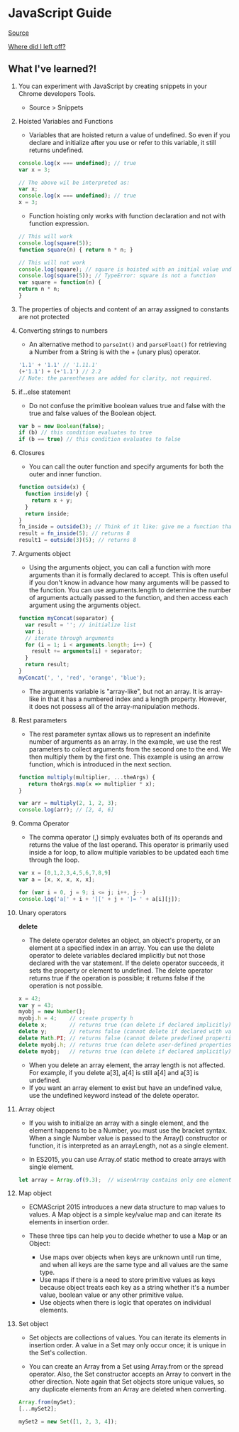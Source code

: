 # JavaScript Guide

[Source](https://developer.mozilla.org/en-US/docs/Web/JavaScript/Guide/Introduction)

[Where did I left off?](https://developer.mozilla.org/en-US/docs/Web/JavaScript/Guide/Working_with_Objects)

## What I've learned?!

1. You can experiment with JavaScript by creating snippets in your Chrome developers Tools.

   * Source > Snippets

1. Hoisted Variables and Functions

   * Variables that are hoisted return a value of undefined. So even if you declare and initialize after you use or refer to this variable, it still returns undefined. 
   
   ```javascript
   console.log(x === undefined); // true
   var x = 3;
   
   // The above wil be interpreted as:
   var x;
   console.log(x === undefined); // true
   x = 3;
   ```
   *  Function hoisting only works with function declaration and not with function expression.
   ```javascript
   // This will work
   console.log(square(5));
   function square(n) { return n * n; }
   
   // This will not work
   console.log(square); // square is hoisted with an initial value undefined.
   console.log(square(5)); // TypeError: square is not a function
   var square = function(n) { 
   return n * n; 
   }
   ```

1. The properties of objects and content of an array assigned to constants are not protected

1. Converting strings to numbers

   * An alternative method to `parseInt()` and `parseFloat()` for retrieving a Number from a String is with the + (unary plus) operator.
   
   ```javascript
   '1.1' + '1.1' // '1.11.1'
   (+'1.1') + (+'1.1') // 2.2   
   // Note: the parentheses are added for clarity, not required.
   ```
1. if...else statement

   * Do not confuse the primitive boolean values true and false with the true and false values of the Boolean object.

   ```javascript
   var b = new Boolean(false);
   if (b) // this condition evaluates to true
   if (b == true) // this condition evaluates to false
   ```
1. Closures

   * You can call the outer function and specify arguments for both the outer and inner function.
  
   ```javascript
   function outside(x) {
     function inside(y) {
       return x + y;
     }
     return inside;
   }
   fn_inside = outside(3); // Think of it like: give me a function that adds 3 to whatever you give it
   result = fn_inside(5); // returns 8
   result1 = outside(3)(5); // returns 8
   ```
1. Arguments object

   * Using the arguments object, you can call a function with more arguments than it is formally declared to accept. This is often useful if you don't know in advance how many arguments will be passed to the function. You can use arguments.length to determine the number of arguments actually passed to the function, and then access each argument using the arguments object.
   
   ```javascript
   function myConcat(separator) {
     var result = ''; // initialize list
     var i;
     // iterate through arguments
     for (i = 1; i < arguments.length; i++) {
       result += arguments[i] + separator;
     }
     return result;
   }
   myConcat(', ', 'red', 'orange', 'blue');
   ```
   * The arguments variable is "array-like", but not an array. It is array-like in that it has a numbered index and a length property. However, it does not possess all of the array-manipulation methods.
   
1. Rest parameters
   * The rest parameter syntax allows us to represent an indefinite number of arguments as an array. In the example, we use the rest parameters to collect arguments from the second one to the end. We then multiply them by the first one. This example is using an arrow function, which is introduced in the next section.
   
   ```javascript
   function multiply(multiplier, ...theArgs) {
      return theArgs.map(x => multiplier * x);
   }

   var arr = multiply(2, 1, 2, 3);
   console.log(arr); // [2, 4, 6]
   ```
1. Comma Operator

   * The comma operator (,) simply evaluates both of its operands and returns the value of the last operand. This operator is primarily used inside a for loop, to allow multiple variables to be updated each time through the loop.
   
   ```javascript
   var x = [0,1,2,3,4,5,6,7,8,9]
   var a = [x, x, x, x, x];

   for (var i = 0, j = 9; i <= j; i++, j--)
   console.log('a[' + i + '][' + j + ']= ' + a[i][j]);
   ```
   
1. Unary operators

   **delete**
   
   * The delete operator deletes an object, an object's property, or an element at a specified index in an array. You can use the delete operator to delete variables declared implicitly but not those declared with the var statement. If the delete operator succeeds, it sets the property or element to undefined. The delete operator returns true if the operation is possible; it returns false if the operation is not possible.
   
   ```javascript
   x = 42;
   var y = 43;
   myobj = new Number();
   myobj.h = 4;    // create property h
   delete x;       // returns true (can delete if declared implicitly)
   delete y;       // returns false (cannot delete if declared with var)
   delete Math.PI; // returns false (cannot delete predefined properties)
   delete myobj.h; // returns true (can delete user-defined properties)
   delete myobj;   // returns true (can delete if declared implicitly)
   ```
   * When you delete an array element, the array length is not affected. For example, if you delete a[3], a[4] is still a[4] and a[3] is undefined.
   * If you want an array element to exist but have an undefined value, use the undefined keyword instead of the delete operator.

1. Array object

   * If you wish to initialize an array with a single element, and the element happens to be a Number, you must use the bracket syntax. When a single Number value is passed to the Array() constructor or function, it is interpreted as an arrayLength, not as a single element.
   
   * In ES2015, you can use Array.of static method to create arrays with single element.
   
   ```javascript
   let array = Array.of(9.3);  // wisenArray contains only one element 9.3
   ```
1. Map object 

   * ECMAScript 2015 introduces a new data structure to map values to values. A Map object is a simple key/value map and can iterate its elements in insertion order.
   
   * These three tips can help you to decide whether to use a Map or an Object:
  
      * Use maps over objects when keys are unknown until run time, and when all keys are the same type and all values are the same type.
      * Use maps if there is a need to store primitive values as keys because object treats each key as a string whether it's a number value, boolean value or any other primitive value.
      * Use objects when there is logic that operates on individual elements.
   
1. Set object 

   * Set objects are collections of values. You can iterate its elements in insertion order. A value in a Set may only occur once; it is unique in the Set's collection.
   
   * You can create an Array from a Set using Array.from or the spread operator. Also, the Set constructor accepts an Array to convert in the other direction. Note again that Set objects store unique values, so any duplicate elements from an Array are deleted when converting.
   
   ```javascript
   Array.from(mySet);
   [...mySet2];

   mySet2 = new Set([1, 2, 3, 4]);
   ```
   
